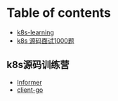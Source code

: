 # Table of contents

* [k8s-learning](README.md)
* [k8s 源码面试1000题](k8s-1000-question.md)

## k8s源码训练营

* [Informer](k8s-yuan-ma-xun-lian-ying/informer.md)
* [client-go](k8s-yuan-ma-xun-lian-ying/client-go.md)
